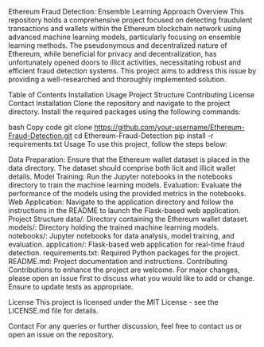 Ethereum Fraud Detection: Ensemble Learning Approach
Overview
This repository holds a comprehensive project focused on detecting fraudulent transactions and wallets within the Ethereum blockchain network using advanced machine learning models, particularly focusing on ensemble learning methods. The pseudonymous and decentralized nature of Ethereum, while beneficial for privacy and decentralization, has unfortunately opened doors to illicit activities, necessitating robust and efficient fraud detection systems. This project aims to address this issue by providing a well-researched and thoroughly implemented solution.

Table of Contents
Installation
Usage
Project Structure
Contributing
License
Contact
Installation
Clone the repository and navigate to the project directory. Install the required packages using the following commands:

bash
Copy code
git clone https://github.com/your-username/Ethereum-Fraud-Detection.git
cd Ethereum-Fraud-Detection
pip install -r requirements.txt
Usage
To use this project, follow the steps below:

Data Preparation: Ensure that the Ethereum wallet dataset is placed in the data directory. The dataset should comprise both licit and illicit wallet details.
Model Training: Run the Jupyter notebooks in the notebooks directory to train the machine learning models.
Evaluation: Evaluate the performance of the models using the provided metrics in the notebooks.
Web Application: Navigate to the application directory and follow the instructions in the README to launch the Flask-based web application.
Project Structure
data/: Directory containing the Ethereum wallet dataset.
models/: Directory holding the trained machine learning models.
notebooks/: Jupyter notebooks for data analysis, model training, and evaluation.
application/: Flask-based web application for real-time fraud detection.
requirements.txt: Required Python packages for the project.
README.md: Project documentation and instructions.
Contributing
Contributions to enhance the project are welcome. For major changes, please open an issue first to discuss what you would like to add or change. Ensure to update tests as appropriate.

License
This project is licensed under the MIT License - see the LICENSE.md file for details.

Contact
For any queries or further discussion, feel free to contact us or open an issue on the repository.
